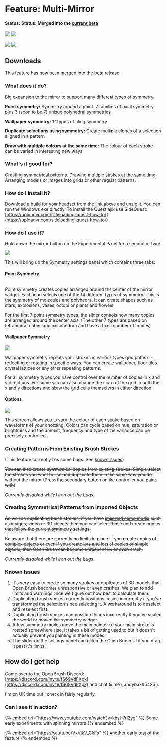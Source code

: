 # Feature: Multi-Mirror

#### Status: Status: Merged into the [current beta](../../automatic-release-notes/automatic-changelog.md)

![](<../../.gitbook/assets/image (14).png>) ![](<../../.gitbook/assets/image (2) (3).png>)

![](<../../.gitbook/assets/image (2) (4).png>) ![](<../../.gitbook/assets/image (7) (4).png>)

## Downloads

This feature has now been merged into the [beta release](../open-brush-beta-docs.md)

### What does it do?

Big expansion to the mirror to support many different types of symmetry:

**Point symmetry:** Symmetry around a point. 7 familiies of axial symmetry plus 3 (soon to be 7) unique polyhedral symmetries.

**Wallpaper symmetry:** 17 types of tiling symmetry

**Duplicate selections using symmetry:** Create multiple clones of a selection aligned in a pattern

**Draw with multiple colours at the same time:** The colour of each stroke can be varied in interesting new ways

### What's it good for?

Creating symmetrical patterns. Drawing multiple strokes at the same time. Arranging models or images into grids or other regular patterns.

### How do I install it?

Download a build for your headset from the link above and unzip it. You can run the Windows exe directly. To install the Quest apk use SideQuest: [https://uploadvr.com/sideloading-quest-how-to/](https://uploadvr.com/sideloading-quest-how-to/)

### How do I use it?

Hold down the mirror button on the Experimental Panel for a second or two:

![](<../../.gitbook/assets/image (9) (1).png>)

This will bring up the Symmetry settings panel which contains three tabs:

#### Point Symmetry

<figure><img src="../../.gitbook/assets/image (25).png" alt=""><figcaption></figcaption></figure>

Point symmetry creates copies arranged around the center of the mirror widget. Each icon selects one of the 14 different types of symmetry. This is the symmetry of molecules and polyhedra. It can create shapes such as stars, explosions, vases, octopi or plants and flowers.

For the first 7 point symmetry types, the slider controls how many copies are arranged around the center axis. (The other 7 types are based on tetrahedra, cubes and icosohedron and have a fixed number of copies)

#### Wallpaper Symmetry

![](<../../.gitbook/assets/image (1) (1) (2) (1).png>)

Wallpaper symmetry repeats your strokes in various types grid pattern - reflecting or rotating in specific ways. You can create wallpaper, floor tiles crystal lattices or any other repeating patterns.

For all symmetry types you have control over the number of copies in x and y directions. For some you can also change the scale of the grid in both the x and y directions and skew the grid cells themselves in either direction.

#### Options

![](<../../.gitbook/assets/image (7) (3).png>)

This screen allows you to vary the colour of each stroke based on waveforms of your choosing. Colors can cycle based on hue, saturation or brightness and the amount, frequency and type of the variance can be precisely controlled.

### Creating Patterns From Existing Brush Strokes

(This feature currently has some bugs. See [known issues](multi-mirror.md#known-issues))

~~You can also create symmetrical copies from existing strokes. Simple select the strokes you want to use and duplicate them in the same way you do without the mirror (Press the secondary button on the controller you paint with)~~

_Currently disabled while I iron out the bugs_

### Creating Symmetrical Patterns from Imported Objects

~~As well as duplicating brush strokes, if you have~~ [~~imported some media~~](../../user-guide/using-reference-images-on-oculus-quest.md) ~~such as images, video or 3D objects then you can select those and create copies that follow the current symmetry settings.~~

~~Be aware that there are currently no limits in place. If you create copies of complex objects or even if you create lots and lots of copies of simple objects, then Open Brush can become unresponsive or even crash.~~

_Currently disabled while I iron out the bugs_

### Known Issues

1. It's very easy to create so many strokes or duplicates of 3D models that Open Brush becomes unresponsive or even crashes. We plan to add limits and warnings once we figure out how best to calculate them.
2. Duplicating brush strokes currently positions copies incorrectly if you've transformed the selection since selecting it. A workaround is to deselect and reselect first.
3. Duplicating brush strokes can position things incorrectly if you've scaled the world or moved the symmetry widget.
4. A few symmetry modes move the main pointer so your main stroke is rotated somewhere else. It takes a bit of getting used to but it doesn't actually prevent you painting in these modes.
5. The slider on the settings panel can glitch the Open Brush UI if you drag it past it's limits.

## How do I get help

Come over to the Open Brush Discord: [https://discord.com/invite/fS69VdFXpk](https://discord.com/invite/fS69VdFXpk) and chat to me ( andybak#5425 ).

I'm on UK time but I check in fairly regularly.

### Can I see it in action?

{% embed url="https://www.youtube.com/watch?v=khsI-7rl2yg" %}
Some early experiments with spinning mirrors
{% endembed %}

{% embed url="https://youtu.be/VxVjkV_CkFs" %}
Another early test of the feature
{% endembed %}

<div>

<figure><img src="../../.gitbook/assets/Untitled_1_00.png" alt=""><figcaption></figcaption></figure>

 

<figure><img src="../../.gitbook/assets/Untitled_2_00.png" alt=""><figcaption></figcaption></figure>

 

<figure><img src="../../.gitbook/assets/Untitled_6_00.png" alt=""><figcaption></figcaption></figure>

 

<figure><img src="../../.gitbook/assets/Untitled_5_00.png" alt=""><figcaption></figcaption></figure>

 

<figure><img src="../../.gitbook/assets/Untitled_9_00.png" alt=""><figcaption></figcaption></figure>

 

<figure><img src="../../.gitbook/assets/Untitled_117_00.png" alt=""><figcaption></figcaption></figure>

 

<figure><img src="../../.gitbook/assets/Untitled_118_01.png" alt=""><figcaption></figcaption></figure>

 

<figure><img src="../../.gitbook/assets/Untitled_127_00.png" alt=""><figcaption></figcaption></figure>

</div>
